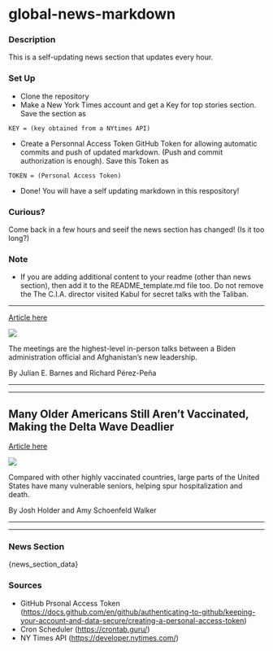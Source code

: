 # global-news-markdown

### Description 
This is a self-updating news section that updates every hour.

### Set Up 
* Clone the repository
* Make a New York Times account and get a Key for top stories section. Save the section as 
 ```
 KEY = (key obtained from a NYtimes API)
 ```
*  Create a Personnal Access Token GitHub Token for allowing automatic commits and push of updated markdown. (Push and commit authorization is enough). Save this Token as 
```
TOKEN = (Personal Access Token)
```
* Done! You will have a self updating markdown in this respository!

### Curious?
Come back in a few hours and seeif the news section has changed! (Is it too long?)

### Note
* If you are adding additional content to your readme (other than news section), then add it to the README_template.md file too. Do not remove the The C.I.A. director visited Kabul for secret talks with the Taliban.
--------------------------------------------------------------------

[Article here](https://www.nytimes.com/2021/08/24/world/asia/cia-taliban-william-burns-afghanistan.html)

[![](https://static01.nyt.com/images/2021/08/24/world/24afghan-briefing-burns-cia/merlin_187998384_95a94ef5-9fea-4fe0-811f-cc931ae1c4cd-superJumbo.jpg)](https://www.nytimes.com/2021/08/24/world/asia/cia-taliban-william-burns-afghanistan.html)

The meetings are the highest-level in-person talks between a Biden administration official and Afghanistan’s new leadership.

By Julian E. Barnes and Richard Pérez-Peña

* * *

* * *

Many Older Americans Still Aren’t Vaccinated, Making the Delta Wave Deadlier
----------------------------------------------------------------------------

[Article here](https://www.nytimes.com/interactive/2021/08/24/world/vaccines-seniors.html)

[![](https://static01.nyt.com/images/2021/08/23/us/vaccination-seniors-promo-1629761989949/vaccination-seniors-promo-1629761989949-superJumbo.png)](https://www.nytimes.com/interactive/2021/08/24/world/vaccines-seniors.html)

Compared with other highly vaccinated countries, large parts of the United States have many vulnerable seniors, helping spur hospitalization and death.

By Josh Holder and Amy Schoenfeld Walker

* * *

* * *

### News Section 
{news_section_data}


### Sources 
* GitHub Prsonal Access Token (https://docs.github.com/en/github/authenticating-to-github/keeping-your-account-and-data-secure/creating-a-personal-access-token)
* Cron Scheduler (https://crontab.guru/)
* NY Times API (https://developer.nytimes.com/)
